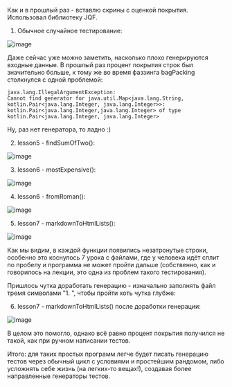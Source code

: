 Как и в прошлый раз - вставлю скрины с оценкой покрытия. Использовал библиотеку JQF.

1. Обычное случайное тестирование:

![image](https://user-images.githubusercontent.com/43076360/162510666-89e2e04b-71b0-488f-80f6-88c2853f57d0.png)

Даже сейчас уже можно заметить, насколько плохо генерируются входные данные. В прошлый раз процент покрытия строк был значительно больше, к тому же во время фаззинга bagPacking столкнулся с одной проблемой:

`java.lang.IllegalArgumentException:`  
`Cannot find generator for java.util.Map<java.lang.String, kotlin.Pair<java.lang.Integer, java.lang.Integer>>:`  
`kotlin.Pair<java.lang.Integer,java.lang.Integer> of type kotlin.Pair<java.lang.Integer, java.lang.Integer>`

Ну, раз нет генератора, то ладно :)

2. lesson5 - findSumOfTwo():

![image](https://user-images.githubusercontent.com/43076360/162511524-d4d1b886-4672-4e9e-b9b8-66b5b6d91867.png)

3. lesson6 - mostExpensive():

![image](https://user-images.githubusercontent.com/43076360/162511640-954c88bb-e766-47f1-9d6d-a35c542e6ea8.png)

4. lesson6 - fromRoman():

![image](https://user-images.githubusercontent.com/43076360/162511708-c4c6403d-7078-41c8-8d84-73f9a84102b1.png)

5. lesson7 - markdownToHtmlLists():

![image](https://user-images.githubusercontent.com/43076360/162511789-ac4af5aa-ef3a-4595-b5b1-9d520ec003e3.png)

Как мы видим, в каждой функции появились незатронутые строки, особенно это коснулось 7 урока с файлами, где у человека идёт сплит по пробелу и программа не может пройти дальше (собственно, как и говорилось на лекции, это одна из проблем такого тестирования).

Пришлось чутка доработать генерацию - изначально заполнять файл тремя символами "1. ", чтобы пройти хоть чутка глубже:

6. lesson7 - markdownToHtmlLists() после доработки генерации:

![image](https://user-images.githubusercontent.com/43076360/162513297-3ae127e7-6645-489b-a121-c4ab67748e96.png)

В целом это помогло, однако всё равно процент покрытия получился не такой, как при ручном написании тестов.

Итого: для таких простых программ легче будет писать генерацию тестов через обычный цикл с условиями и простейшим рандомом, либо усложнять себе жизнь (на легких-то вещах!), создавая более направленные генераторы тестов.

